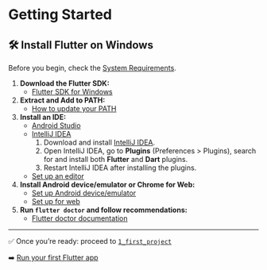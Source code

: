# Getting Started

## 🛠 Install Flutter on Windows

Before you begin, check the [System Requirements](https://docs.flutter.dev/get-started/install/windows#system-requirements).

1. **Download the Flutter SDK:**
   - [Flutter SDK for Windows](https://docs.flutter.dev/get-started/install/windows#install-flutter-manually)
2. **Extract and Add to PATH:**
   - [How to update your PATH](https://docs.flutter.dev/get-started/install/windows#update-your-path)
3. **Install an IDE:**
   - [Android Studio](https://docs.flutter.dev/get-started/editor?tab=androidstudio)
   - [IntelliJ IDEA](https://docs.flutter.dev/get-started/editor?tab=intellij)
     1. Download and install [IntelliJ IDEA](https://www.jetbrains.com/idea/download/).
     2. Open IntelliJ IDEA, go to **Plugins** (Preferences > Plugins), search for and install both **Flutter** and **Dart** plugins.
     3. Restart IntelliJ IDEA after installing the plugins.
   - [Set up an editor](https://docs.flutter.dev/get-started/editor)
4. **Install Android device/emulator or Chrome for Web:**
   - [Set up Android device/emulator](https://docs.flutter.dev/get-started/install/windows#set-up-your-android-device)
   - [Set up for web](https://docs.flutter.dev/get-started/web)
5. **Run `flutter doctor` and follow recommendations:**
   - [Flutter doctor documentation](https://docs.flutter.dev/get-started/install/windows#run-flutter-doctor)

---

✅ Once you’re ready: proceed to [`1_first_project`](../1_first_project/1_first_project_README.md)

➡️ [Run your first Flutter app](https://docs.flutter.dev/get-started/test-drive)
